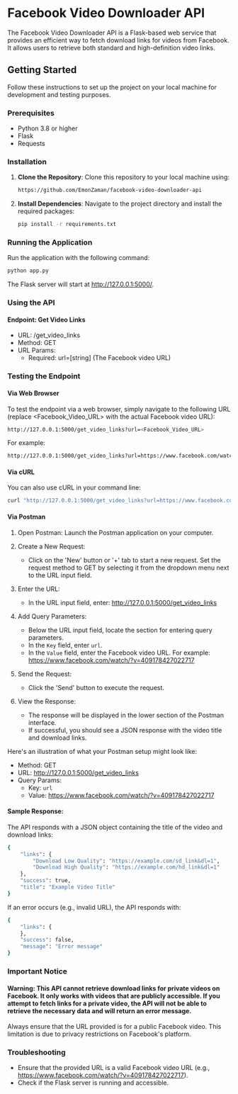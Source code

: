 # Facebook Video Downloader API

The Facebook Video Downloader API is a Flask-based web service that provides an efficient way to fetch download links for videos from Facebook. It allows users to retrieve both standard and high-definition video links.

## Getting Started

Follow these instructions to set up the project on your local machine for development and testing purposes.

### Prerequisites

- Python 3.8 or higher
- Flask
- Requests

### Installation

1. **Clone the Repository**:
   Clone this repository to your local machine using:
   ```bash
   https://github.com/EmonZaman/facebook-video-downloader-api
   ```

2. **Install Dependencies**:
    Navigate to the project directory and install the required packages:
    ```bash
    pip install -r requirements.txt
    ```

### Running the Application

Run the application with the following command:

```bash
python app.py
```

The Flask server will start at http://127.0.0.1:5000/.


### Using the API
#### Endpoint: Get Video Links

- URL: /get_video_links
- Method: GET
- URL Params:
    - Required: url=[string] (The Facebook video URL)

### Testing the Endpoint
#### Via Web Browser

To test the endpoint via a web browser, simply navigate to the following URL (replace <Facebook_Video_URL> with the actual Facebook video URL):

```bash
http://127.0.0.1:5000/get_video_links?url=<Facebook_Video_URL>
```

For example:

```bash
http://127.0.0.1:5000/get_video_links?url=https://www.facebook.com/watch/?v=409178427022717
```

#### Via cURL

You can also use cURL in your command line:

```bash
curl "http://127.0.0.1:5000/get_video_links?url=https://www.facebook.com/watch/?v=409178427022717"
```

#### Via Postman

1. Open Postman: Launch the Postman application on your computer.

2. Create a New Request:
    - Click on the 'New' button or '+' tab to start a new request. Set the request method to GET by selecting it from the dropdown menu next to the URL input field.

3. Enter the URL:
    - In the URL input field, enter: http://127.0.0.1:5000/get_video_links

4. Add Query Parameters:
    - Below the URL input field, locate the section for entering query parameters.
    - In the `Key` field, enter `url`.
    - In the `Value` field, enter the Facebook video URL. For example: https://www.facebook.com/watch/?v=409178427022717

5. Send the Request:
    - Click the 'Send' button to execute the request.

6. View the Response:
    - The response will be displayed in the lower section of the Postman interface.
    - If successful, you should see a JSON response with the video title and download links.

Here's an illustration of what your Postman setup might look like:

- Method: GET
- URL: http://127.0.0.1:5000/get_video_links
- Query Params:
    - Key: `url`
    - Value: https://www.facebook.com/watch/?v=409178427022717

#### Sample Response:

The API responds with a JSON object containing the title of the video and download links:

```bash
{
    "links": {
        "Download Low Quality": "https://example.com/sd_link&dl=1",
        "Download High Quality": "https://example.com/hd_link&dl=1"
    },
    "success": true,
    "title": "Example Video Title"
}
```

If an error occurs (e.g., invalid URL), the API responds with:

```bash
{
    "links": {
    },
    "success": false,
    "message": "Error message"
}
```

### Important Notice

#### Warning: This API cannot retrieve download links for private videos on Facebook. It only works with videos that are publicly accessible. If you attempt to fetch links for a private video, the API will not be able to retrieve the necessary data and will return an error message.

Always ensure that the URL provided is for a public Facebook video. This limitation is due to privacy restrictions on Facebook's platform.

### Troubleshooting

- Ensure that the provided URL is a valid Facebook video URL (e.g., https://www.facebook.com/watch/?v=409178427022717).
- Check if the Flask server is running and accessible.

